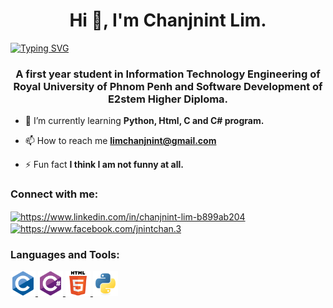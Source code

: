 <h1 align="center">Hi 👋, I'm Chanjnint Lim.</h1>
<a href="https://git.io/typing-svg"><img src="https://readme-typing-svg.herokuapp.com?size=15&duration=6000&color=6ABEFF&center=true&vCenter=true&lines=When+nothing+goes+right%2C+go+left.;Impossible+is+for+the+unwilling.;%22Take+the+risk+or+lose+the+chance.;If+you+want+it%2C+work+for+it.;If+you%E2%80%99re+going+through+hell%2C+keep+going.;Fall+seven+times%2C+stand+up+eight.;Failure+is+success+if+we+learn+from+it.;And+so%2C+The+adventure+begin..." alt="Typing SVG" /></a>
<h3 align="center">A first year student in Information Technology Engineering of Royal University of Phnom Penh and Software Development of E2stem Higher Diploma.</h3>

- 🌱 I’m currently learning **Python, Html, C and C# program.**

- 📫 How to reach me **limchanjnint@gmail.com**

- ⚡ Fun fact **I think I am not funny at all.**

<h3 align="left">Connect with me:</h3>
<p align="left">
<a href="https://linkedin.com/in/https://www.linkedin.com/in/chanjnint-lim-b899ab204" target="blank"><img align="center" src="https://raw.githubusercontent.com/rahuldkjain/github-profile-readme-generator/master/src/images/icons/Social/linked-in-alt.svg" alt="https://www.linkedin.com/in/chanjnint-lim-b899ab204" height="30" width="40" /></a>
<a href="https://www.facebook.com/JnintChan.3/" target="blank"><img align="center" src="https://raw.githubusercontent.com/rahuldkjain/github-profile-readme-generator/master/src/images/icons/Social/facebook.svg" alt="https://www.facebook.com/jnintchan.3" height="30" width="40" /></a>
</p>

<h3 align="left">Languages and Tools:</h3>
<p align="left"> <a href="https://www.cprogramming.com/" target="_blank" rel="noreferrer"> <img src="https://raw.githubusercontent.com/devicons/devicon/master/icons/c/c-original.svg" alt="c" width="40" height="40"/> </a> <a href="https://www.w3schools.com/cs/" target="_blank" rel="noreferrer"> <img src="https://raw.githubusercontent.com/devicons/devicon/master/icons/csharp/csharp-original.svg" alt="csharp" width="40" height="40"/> </a> <a href="https://www.w3.org/html/" target="_blank" rel="noreferrer"> <img src="https://raw.githubusercontent.com/devicons/devicon/master/icons/html5/html5-original-wordmark.svg" alt="html5" width="40" height="40"/> </a> <a href="https://www.python.org" target="_blank" rel="noreferrer"> <img src="https://raw.githubusercontent.com/devicons/devicon/master/icons/python/python-original.svg" alt="python" width="40" height="40"/> </a> </p>
